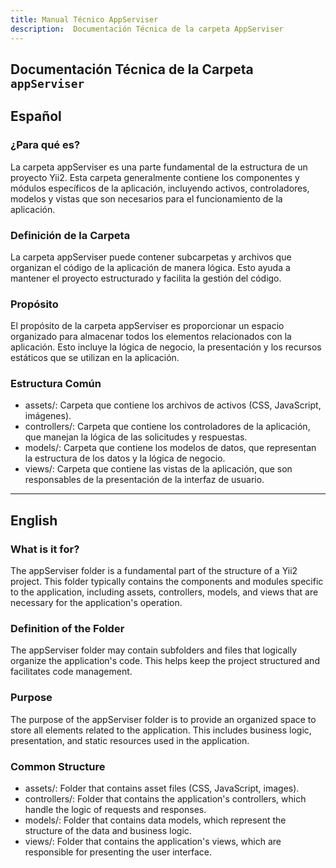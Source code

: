 ```yaml
---
title: Manual Técnico AppServiser
description:  Documentación Técnica de la carpeta AppServiser
---
```


## Documentación Técnica de la Carpeta `appServiser`

## Español

### ¿Para qué es?
La carpeta appServiser es una parte fundamental de la estructura de un proyecto Yii2. Esta carpeta generalmente contiene los componentes y módulos específicos de la aplicación, incluyendo activos, controladores, modelos y vistas que son necesarios para el funcionamiento de la aplicación.

### Definición de la Carpeta
La carpeta appServiser puede contener subcarpetas y archivos que organizan el código de la aplicación de manera lógica. Esto ayuda a mantener el proyecto estructurado y facilita la gestión del código.

### Propósito
El propósito de la carpeta appServiser es proporcionar un espacio organizado para almacenar todos los elementos relacionados con la aplicación. Esto incluye la lógica de negocio, la presentación y los recursos estáticos que se utilizan en la aplicación.

### Estructura Común
- assets/: Carpeta que contiene los archivos de activos (CSS, JavaScript, imágenes).
- controllers/: Carpeta que contiene los controladores de la aplicación, que manejan la lógica de las solicitudes y respuestas.
- models/: Carpeta que contiene los modelos de datos, que representan la estructura de los datos y la lógica de negocio.
- views/: Carpeta que contiene las vistas de la aplicación, que son responsables de la presentación de la interfaz de usuario.

---
## English

### What is it for?
The appServiser folder is a fundamental part of the structure of a Yii2 project. This folder typically contains the components and modules specific to the application, including assets, controllers, models, and views that are necessary for the application's operation.

### Definition of the Folder
The appServiser folder may contain subfolders and files that logically organize the application's code. This helps keep the project structured and facilitates code management.

### Purpose
The purpose of the appServiser folder is to provide an organized space to store all elements related to the application. This includes business logic, presentation, and static resources used in the application.

### Common Structure
- assets/: Folder that contains asset files (CSS, JavaScript, images).
- controllers/: Folder that contains the application's controllers, which handle the logic of requests and responses.
- models/: Folder that contains data models, which represent the structure of the data and business logic.
- views/: Folder that contains the application's views, which are responsible for presenting the user interface.

